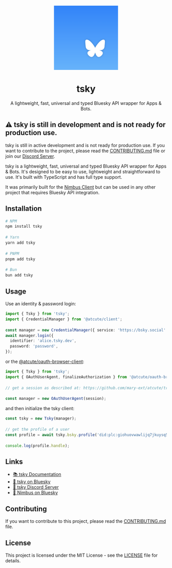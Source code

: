 <p align="center">
  <img src=".github/assets/tsky-logo.png" width="200" height="200">
</p>

<h1 align="center">tsky</h1>

<p align="center">
  A lightweight, fast, universal and typed Bluesky API wrapper for Apps & Bots.
</p>

## ⚠️ tsky is still in development and is not ready for production use.

tsky is still in active development and is not ready for production use. If you want to contribute to the project, please read the [CONTRIBUTING.md](CONTRIBUTING.md) file or join our [Discord Server](https://discord.gg/KPD7XPUZn3).

tsky is a lightweight, fast, universal and typed Bluesky API wrapper for Apps & Bots. It's designed to be easy to use, lightweight and straightforward to use. It's built with TypeScript and has full type support.

It was primarily built for the [Nimbus Client](https://github.com/nimbus-town/nimbus) but can be used in any other project that requires Bluesky API integration.

## Installation

```bash
# NPM
npm install tsky

# Yarn
yarn add tsky

# PNPM
pnpm add tsky

# Bun
bun add tsky
```

## Usage

Use an identity & password login:

```ts
import { Tsky } from 'tsky';
import { CredentialManager } from '@atcute/client';

const manager = new CredentialManager({ service: 'https://bsky.social' });
await manager.login({
  identifier: 'alice.tsky.dev',
  password: 'password',
});
```

or the [@atcute/oauth-browser-client](https://github.com/mary-ext/atcute/tree/trunk/packages/oauth/browser-client):

```ts
import { Tsky } from 'tsky';
import { OAuthUserAgent, finalizeAuthorization } from '@atcute/oauth-browser-client';

// get a session as described at: https://github.com/mary-ext/atcute/tree/trunk/packages/oauth/browser-client

const manager = new OAuthUserAgent(session);
```

and then initialize the tsky client:

```ts
const tsky = new Tsky(manager);

// get the profile of a user
const profile = await tsky.bsky.profile('did:plc:giohuovwawlijq7jkuysq5dd');

console.log(profile.handle);
```

## Links

- [📚 tsky Documentation](https://tsky.dev/)
- [🦋 tsky on Bluesky](https://bsky.app/profile/tsky.dev)
- [📣 tsky Discord Server](https://discord.gg/KPD7XPUZn3)
- [🦋 Nimbus on Bluesky](https://bsky.app/profile/nimbus.town)

## Contributing

If you want to contribute to this project, please read the [CONTRIBUTING.md](CONTRIBUTING.md) file.

## License

This project is licensed under the MIT License - see the [LICENSE](https://github.com/tsky-dev/tsky/blob/main/LICENSE) file for details.
